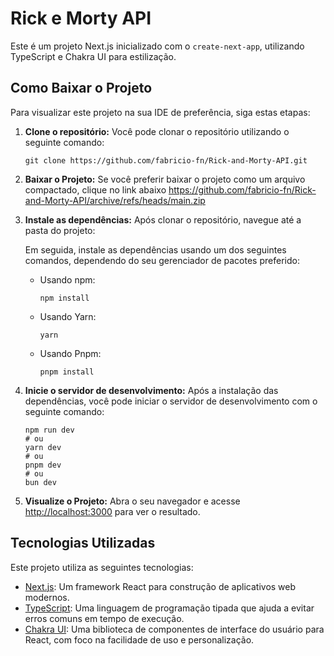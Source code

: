 # Rick e Morty API

Este é um projeto Next.js inicializado com o `create-next-app`, utilizando TypeScript e Chakra UI para estilização.

## Como Baixar o Projeto

Para visualizar este projeto na sua IDE de preferência, siga estas etapas:

1. **Clone o repositório:** Você pode clonar o repositório utilizando o seguinte comando:

    ```
    git clone https://github.com/fabricio-fn/Rick-and-Morty-API.git
    ```

2. **Baixar o Projeto:** Se você preferir baixar o projeto como um arquivo compactado, clique no link abaixo
https://github.com/fabricio-fn/Rick-and-Morty-API/archive/refs/heads/main.zip

3. **Instale as dependências:** Após clonar o repositório, navegue até a pasta do projeto:

   Em seguida, instale as dependências usando um dos seguintes comandos, dependendo do seu gerenciador de pacotes preferido:

   - Usando npm:

     ```
     npm install
     ```

   - Usando Yarn:

     ```
     yarn
     ```

   - Usando Pnpm:

     ```
     pnpm install
     ```

4. **Inicie o servidor de desenvolvimento:** Após a instalação das dependências, você pode iniciar o servidor de desenvolvimento com o seguinte comando:

    ```
    npm run dev
    # ou
    yarn dev
    # ou
    pnpm dev
    # ou
    bun dev
    ```

5. **Visualize o Projeto:** Abra o seu navegador e acesse [http://localhost:3000](http://localhost:3000) para ver o resultado.

## Tecnologias Utilizadas

Este projeto utiliza as seguintes tecnologias:

- [Next.js](https://nextjs.org/): Um framework React para construção de aplicativos web modernos.
- [TypeScript](https://www.typescriptlang.org/): Uma linguagem de programação tipada que ajuda a evitar erros comuns em tempo de execução.
- [Chakra UI](https://chakra-ui.com/): Uma biblioteca de componentes de interface do usuário para React, com foco na facilidade de uso e personalização.